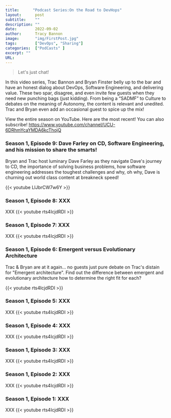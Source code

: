 ```yaml
---
title:      "Podcast Series:On the Road to DevHops"
layout:      post 
subtitle:    ""
description: ""
date:        2022-09-02
author:      Tracy Bannon
image:       "img/FirstPost.jpg"
tags:        ["DevOps", "Sharing"]
categories:  ["PodCasts" ]
excerpt: ""
URL: 
---
```

> Let's just chat!

In this video series, Trac Bannon and Bryan Finster belly up to the bar and have an honest dialog about DevOps, Software Engineering, and delivering value. These two spar, disagree, and even invite few guests when they need new punching bags (just kidding). From being a “SADMF” to Culture to debates on the meaning of Autonomy, the content is relevant and unedited. Trac and Bryan even add an occasional guest to spice up the mix!

View the entire season on YouTube. Here are the most recent! You can also subscribe! https://www.youtube.com/channel/UCU-6DRhmYcaYMDA6kcThojQ

### Season 1, Episode 9: Dave Farley on CD, Software Engineering, and his mission to share the smarts!
Bryan and Trac host luminary Dave Farley as they navigate Dave's journey to CD, the importance of solving business problems, how software engineering addresses the toughest challenges and why, oh why, Dave is churning out world class content at breakneck speed!

{{< youtube LlJbrCW7w6Y >}}

### Season 1, Episode 8: XXX
XXX
{{< youtube rts4IcjdRDI >}}

### Season 1, Episode 7: XXX
XXX
{{< youtube rts4IcjdRDI >}}
### Season 1, Episode 6: Emergent versus Evolutionary Architecture
Trac & Bryan are at it again... no guests just pure debate on Trac's distain for "Emergent architecture".  Find out the difference between emergent and evolutionary architecture how to determine the right fit for each?

{{< youtube rts4IcjdRDI >}}

### Season 1, Episode 5: XXX
XXX
{{< youtube rts4IcjdRDI >}}
### Season 1, Episode 4: XXX
XXX
{{< youtube rts4IcjdRDI >}}
### Season 1, Episode 3: XXX
XXX
{{< youtube rts4IcjdRDI >}}
### Season 1, Episode 2: XXX
XXX
{{< youtube rts4IcjdRDI >}}
### Season 1, Episode 1: XXX
XXX
{{< youtube rts4IcjdRDI >}}